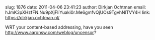 slug:    1876
date:    2011-04-06 23:41:23
author:  Dirkjan Ochtman
email:   hJmK3pXHzfFN.Nu9pXjFIiYuaki0r.Me6gmfvQjUOs9TgvhNlTVY4H
link:     https://dirkjan.ochtman.nl/

WRT your content-based addressing, have you seen
<http://www.aaronsw.com/weblog/uncensor>?
